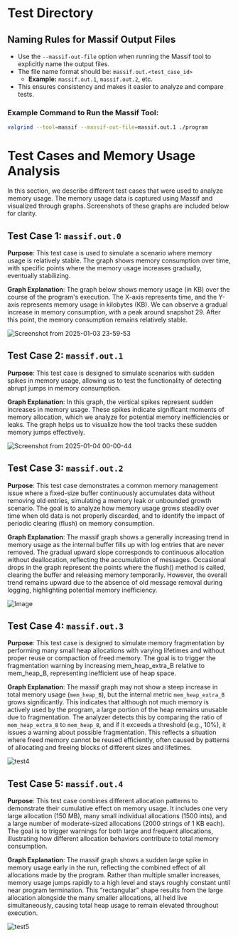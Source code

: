 # Test Directory

## Naming Rules for Massif Output Files

- Use the `--massif-out-file` option when running the Massif tool to explicitly name the output files.
- The file name format should be: `massif.out.<test_case_id>`
  - **Example:** `massif.out.1`, `massif.out.2`, etc.
- This ensures consistency and makes it easier to analyze and compare tests.

### Example Command to Run the Massif Tool:
```bash
valgrind --tool=massif --massif-out-file=massif.out.1 ./program
```

# Test Cases and Memory Usage Analysis

In this section, we describe different test cases that were used to analyze memory usage. The memory usage data is captured using Massif and visualized through graphs. Screenshots of these graphs are included below for clarity.

## Test Case 1: `massif.out.0`

**Purpose**: This test case is used to simulate a scenario where memory usage is relatively stable. The graph shows memory consumption over time, with specific points where the memory usage increases gradually, eventually stabilizing.

**Graph Explanation**:
The graph below shows memory usage (in KB) over the course of the program's execution. The X-axis represents time, and the Y-axis represents memory usage in kilobytes (KB). We can observe a gradual increase in memory consumption, with a peak around snapshot 29. After this point, the memory consumption remains relatively stable.

![Screenshot from 2025-01-03 23-59-53](https://github.com/user-attachments/assets/9bd2a3f3-4b4f-4835-9c24-a7c6f5874d41)


## Test Case 2: `massif.out.1`

**Purpose**: This test case is designed to simulate scenarios with sudden spikes in memory usage, allowing us to test the functionality of detecting abrupt jumps in memory consumption.

**Graph Explanation**:
In this graph, the vertical spikes represent sudden increases in memory usage. These spikes indicate significant moments of memory allocation, which we analyze for potential memory inefficiencies or leaks. The graph helps us to visualize how the tool tracks these sudden memory jumps effectively.


![Screenshot from 2025-01-04 00-00-44](https://github.com/user-attachments/assets/adb07cd0-e2fd-47f9-b58c-ca72f99d3c04)

## Test Case 3: `massif.out.2`

**Purpose**:
This test case demonstrates a common memory management issue where a fixed-size buffer continuously accumulates data without removing old entries, simulating a memory leak or unbounded growth scenario. The goal is to analyze how memory usage grows steadily over time when old data is not properly discarded, and to identify the impact of periodic clearing (flush) on memory consumption.

**Graph Explanation**:
The massif graph shows a generally increasing trend in memory usage as the internal buffer fills up with log entries that are never removed. The gradual upward slope corresponds to continuous allocation without deallocation, reflecting the accumulation of messages. Occasional drops in the graph represent the points where the flush() method is called, clearing the buffer and releasing memory temporarily. However, the overall trend remains upward due to the absence of old message removal during logging, highlighting potential memory inefficiency.

![Image](https://github.com/user-attachments/assets/9f185c9f-c0df-42af-a27a-851d8a18cd68)

## Test Case 4: `massif.out.3`

**Purpose**:
This test case is designed to simulate memory fragmentation by performing many small heap allocations with varying lifetimes and without proper reuse or compaction of freed memory. The goal is to trigger the fragmentation warning by increasing mem_heap_extra_B relative to mem_heap_B, representing inefficient use of heap space.

**Graph Explanation**:
The massif graph may not show a steep increase in total memory usage (`mem_heap_B`), but the internal metric `mem_heap_extra_B` grows significantly. This indicates that although not much memory is actively used by the program, a large portion of the heap remains unusable due to fragmentation. The analyzer detects this by comparing the ratio of `mem_heap_extra_B` to `mem_heap_B`, and if it exceeds a threshold (e.g., 10%), it issues a warning about possible fragmentation. This reflects a situation where freed memory cannot be reused efficiently, often caused by patterns of allocating and freeing blocks of different sizes and lifetimes.

![test4](https://github.com/user-attachments/assets/acf13781-bba2-4318-b885-3f70e6fc4906)

## Test Case 5: `massif.out.4`

**Purpose**:
This test case combines different allocation patterns to demonstrate their cumulative effect on memory usage. It includes one very large allocation (150 MB), many small individual allocations (1500 ints), and a large number of moderate-sized allocations (2000 strings of 1 KB each). The goal is to trigger warnings for both large and frequent allocations, illustrating how different allocation behaviors contribute to total memory consumption.

**Graph Explanation**:
The massif graph shows a sudden large spike in memory usage early in the run, reflecting the combined effect of all allocations made by the program. Rather than multiple smaller increases, memory usage jumps rapidly to a high level and stays roughly constant until near program termination. This “rectangular” shape results from the large allocation alongside the many smaller allocations, all held live simultaneously, causing total heap usage to remain elevated throughout execution.

![test5](https://github.com/user-attachments/assets/496d3005-92bc-47cb-9027-c439174a80b0)
